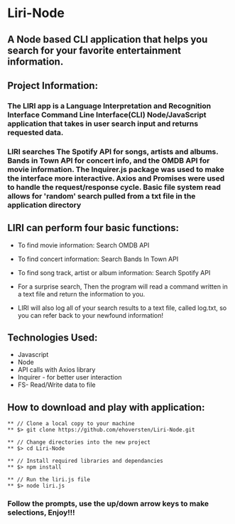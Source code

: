 # Liri-Node

## A Node based CLI application that helps you search for your favorite entertainment information.
## Project Information:
### The LIRI app is a Language Interpretation and Recognition Interface Command Line Interface(CLI) Node/JavaScript application that takes in user search input and returns requested data.
### LIRI searches The Spotify API for songs, artists and albums. Bands in Town API for concert info, and the OMDB API for movie information. The Inquirer.js package was used to make the interface more interactive. Axios and Promises were used to handle the request/response cycle. Basic file system read allows for 'random' search pulled from a txt file in the application directory
## LIRI can perform four basic functions:
* To find movie information: Search OMDB API

* To find concert information: Search Bands In Town API

* To find song track, artist or album information: Search Spotify API

* For a surprise search, Then the program will read a command written in a text file and return the information to you.

* LIRI will also log all of your search results to a text file, called log.txt, so you can refer back to your newfound information!

## Technologies Used:
* Javascript
* Node
* API calls with Axios library
* Inquirer - for better user interaction
* FS- Read/Write data to file
## How to download and play with application:
    ** // Clone a local copy to your machine
    ** $> git clone https://github.com/ehoversten/Liri-Node.git

    ** // Change directories into the new project
    ** $> cd Liri-Node

    ** // Install required libraries and dependancies
    ** $> npm install

    ** // Run the liri.js file 
    ** $> node liri.js
### Follow the prompts, use the up/down arrow keys to make selections, Enjoy!!!